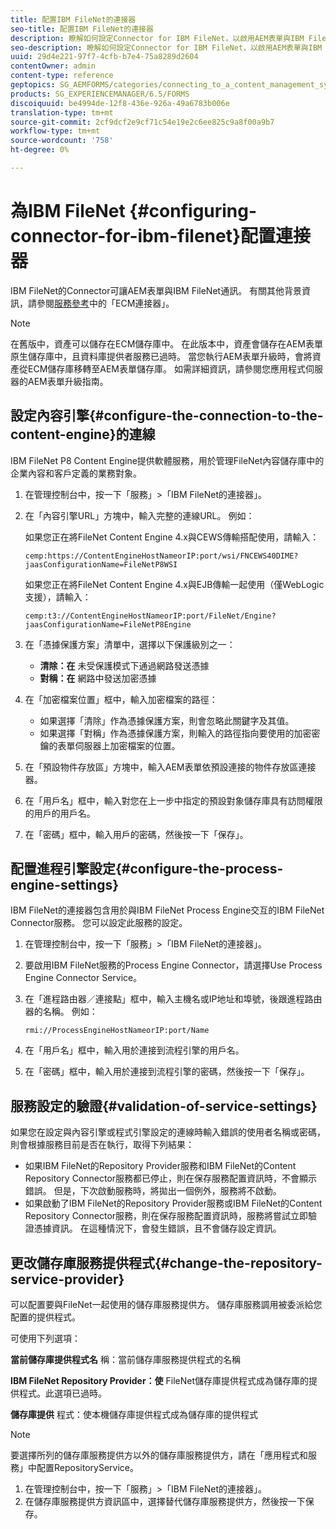 ```yaml
---
title: 配置IBM FileNet的連接器
seo-title: 配置IBM FileNet的連接器
description: 瞭解如何設定Connector for IBM FileNet，以啟用AEM表單與IBM FileNet之間的通訊。
seo-description: 瞭解如何設定Connector for IBM FileNet，以啟用AEM表單與IBM FileNet之間的通訊。
uuid: 29d4e221-97f7-4cfb-b7e4-75a8289d2604
contentOwner: admin
content-type: reference
geptopics: SG_AEMFORMS/categories/connecting_to_a_content_management_system
products: SG_EXPERIENCEMANAGER/6.5/FORMS
discoiquuid: be4994de-12f8-436e-926a-49a6783b006e
translation-type: tm+mt
source-git-commit: 2cf9dcf2e9cf71c54e19e2c6ee825c9a8f00a9b7
workflow-type: tm+mt
source-wordcount: '758'
ht-degree: 0%

---
```



# 為IBM FileNet {#configuring-connector-for-ibm-filenet}配置連接器

IBM FileNet的Connector可讓AEM表單與IBM FileNet通訊。 有關其他背景資訊，請參閱[服務參考](https://www.adobe.com/go/learn_aemforms_services_63)中的「ECM連接器」。

>[!NOTE]
>
>在舊版中，資產可以儲存在ECM儲存庫中。 在此版本中，資產會儲存在AEM表單原生儲存庫中，且資料庫提供者服務已過時。 當您執行AEM表單升級時，會將資產從ECM儲存庫移轉至AEM表單儲存庫。 如需詳細資訊，請參閱您應用程式伺服器的AEM表單升級指南。

## 設定內容引擎{#configure-the-connection-to-the-content-engine}的連線

IBM FileNet P8 Content Engine提供軟體服務，用於管理FileNet內容儲存庫中的企業內容和客戶定義的業務對象。

1. 在管理控制台中，按一下「服務」>「IBM FileNet的連接器」。
1. 在「內容引擎URL」方塊中，輸入完整的連線URL。 例如：

   如果您正在將FileNet Content Engine 4.x與CEWS傳輸搭配使用，請輸入：

   `cemp:https://ContentEngineHostNameorIP:port/wsi/FNCEWS40DIME?jaasConfigurationName=FileNetP8WSI`

   如果您正在將FileNet Content Engine 4.x與EJB傳輸一起使用（僅WebLogic支援），請輸入：

   `cemp:t3://ContentEngineHostNameorIP:port/FileNet/Engine?jaasConfigurationName=FileNetP8Engine`

1. 在「憑據保護方案」清單中，選擇以下保護級別之一：

   * **清除：在** 未受保護模式下通過網路發送憑據
   * **對稱：在** 網路中發送加密憑據

1. 在「加密檔案位置」框中，輸入加密檔案的路徑：

   * 如果選擇「清除」作為憑據保護方案，則會忽略此關鍵字及其值。
   * 如果選擇「對稱」作為憑據保護方案，則輸入的路徑指向要使用的加密密鑰的表單伺服器上加密檔案的位置。

1. 在「預設物件存放區」方塊中，輸入AEM表單依預設連接的物件存放區連接器。
1. 在「用戶名」框中，輸入對您在上一步中指定的預設對象儲存庫具有訪問權限的用戶的用戶名。
1. 在「密碼」框中，輸入用戶的密碼，然後按一下「保存」。

## 配置進程引擎設定{#configure-the-process-engine-settings}

IBM FileNet的連接器包含用於與IBM FileNet Process Engine交互的IBM FileNet Connector服務。 您可以設定此服務的設定。

1. 在管理控制台中，按一下「服務」>「IBM FileNet的連接器」。
1. 要啟用IBM FileNet服務的Process Engine Connector，請選擇Use Process Engine Connector Service。
1. 在「進程路由器／連接點」框中，輸入主機名或IP地址和埠號，後跟進程路由器的名稱。 例如：

   `rmi://ProcessEngineHostNameorIP:port/Name`

1. 在「用戶名」框中，輸入用於連接到流程引擎的用戶名。
1. 在「密碼」框中，輸入用於連接到流程引擎的密碼，然後按一下「保存」。

## 服務設定的驗證{#validation-of-service-settings}

如果您在設定與內容引擎或程式引擎設定的連線時輸入錯誤的使用者名稱或密碼，則會根據服務目前是否在執行，取得下列結果：

* 如果IBM FileNet的Repository Provider服務和IBM FileNet的Content Repository Connector服務都已停止，則在保存服務配置資訊時，不會顯示錯誤。 但是，下次啟動服務時，將拋出一個例外，服務將不啟動。
* 如果啟動了IBM FileNet的Repository Provider服務或IBM FileNet的Content Repository Connector服務，則在保存服務配置資訊時，服務將嘗試立即驗證憑據資訊。 在這種情況下，會發生錯誤，且不會儲存設定資訊。

## 更改儲存庫服務提供程式{#change-the-repository-service-provider}

可以配置要與FileNet一起使用的儲存庫服務提供方。 儲存庫服務調用被委派給您配置的提供程式。

可使用下列選項：

**當前儲存庫提供程式名** 稱：當前儲存庫服務提供程式的名稱

**IBM FileNet Repository Provider：使** FileNet儲存庫提供程式成為儲存庫的提供程式。此選項已過時。

**儲存庫提供** 程式：使本機儲存庫提供程式成為儲存庫的提供程式

>[!NOTE]
>
>要選擇所列的儲存庫服務提供方以外的儲存庫服務提供方，請在「應用程式和服務」中配置RepositoryService。<!-- Fix broken link(See Managing Services) -->

1. 在管理控制台中，按一下「服務」>「IBM FileNet的連接器」。
1. 在儲存庫服務提供方資訊區中，選擇替代儲存庫服務提供方，然後按一下保存。
